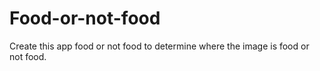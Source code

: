 # Food-or-not-food
Create this app food or not food to determine where the image is food or not food.
